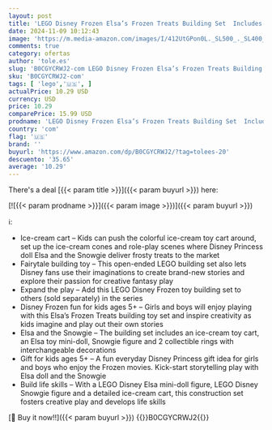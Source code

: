 ```yaml
---
layout: post
title: 'LEGO Disney Frozen Elsa’s Frozen Treats Building Set  Includes Elsa Mini-Doll and a Snowgie Figure  Elsa Toy Makes a Fun Gift for Girls and Boys who Love Frozen Toys  Disney Princess Doll  43234'
date: 2024-11-09 10:12:43
image: 'https://m.media-amazon.com/images/I/412UtGPon0L._SL500_._SL400_.jpg'
comments: true
category: ofertas
author: 'tole.es'
slug: 'B0CGYCRWJ2-com LEGO Disney Frozen Elsa’s Frozen Treats Building Set...'
sku: 'B0CGYCRWJ2-com'
tags: [ 'lego','🇺🇸', ]
actualPrice: 10.29 USD
currency: USD
price: 10.29
comparePrice: 15.99 USD
prodname: 'LEGO Disney Frozen Elsa’s Frozen Treats Building Set  Includes Elsa Mini-Doll and a Snowgie Figure  Elsa Toy Makes a Fun Gift for Girls and Boys who Love Frozen Toys  Disney Princess Doll  43234'
country: 'com'
flag: '🇺🇸'
brand: ''
buyurl: 'https://www.amazon.com/dp/B0CGYCRWJ2/?tag=tolees-20'
descuento: '35.65'
average: '10.29'
---
```


There's a deal [{{< param title >}}]({{< param buyurl >}})  here:

[![{{< param prodname >}}]({{< param image >}})]({{< param buyurl >}})

ℹ️:

- Ice-cream cart – Kids can push the colorful ice-cream toy cart around, set up the ice-cream cones and role-play scenes where Disney Princess doll Elsa and the Snowgie deliver frosty treats to the market
- Fairytale building toy – This open-ended LEGO building set also lets Disney fans use their imaginations to create brand-new stories and explore their passion for creative fantasy play
- Expand the play – Add this LEGO Disney Frozen toy building set to others (sold separately) in the series
- Disney Frozen fun for kids ages 5+ – Girls and boys will enjoy playing with this Elsa’s Frozen Treats building toy set and inspire creativity as kids imagine and play out their own stories
- Elsa and the Snowgie – The building set includes an ice-cream toy cart, an Elsa toy mini-doll, Snowgie figure and 2 collectible rings with interchangeable decorations
- Gift for kids ages 5+ – A fun everyday Disney Princess gift idea for girls and boys who enjoy the Frozen movies. Kick-start storytelling play with Elsa doll and the Snowgie
- Build life skills – With a LEGO Disney Elsa mini-doll figure, LEGO Disney Snowgie figure and a detailed ice-cream cart, this construction set fosters creative play and develops life skills

[🛒 Buy it now!!]({{< param buyurl >}})
{{<world>}}B0CGYCRWJ2{{</world>}}

